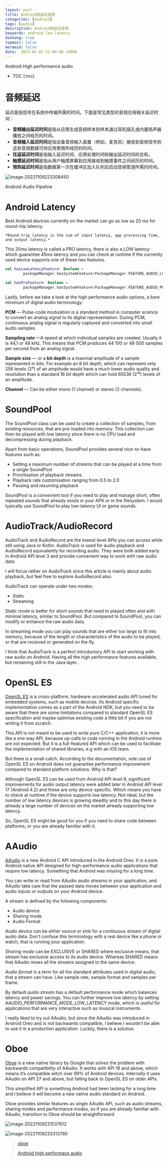 ```yaml
---
layout: post
title: Android低延迟音频
categories: [android]
tags: [audio]
description: Android低延迟音频
keywords: android low latency
dashang: true
topmost: false
mermaid: false
date:  2023-02-01 21:00:00 +0900
---
```

Android High performance audio

<!-- more -->

* TOC
{:toc}


# 音频延迟

延迟是指信号在系统中传输所需的时间。下面是常见类型的音频应用相关延迟时间：

- **音频输出延迟时间**是指从应用生成音频样本到样本通过耳机插孔或内置扬声器播放之间经历的时间。
- **音频输入延迟时间**是指设备音频输入装置（例如，麦克风）接收到音频信号到这些音频数据可供应用使用所经历的时间。
- **往返延迟时间**是指输入延迟时间、应用处理时间和输出延迟时间的总和。
- **触摸延迟时间**是指从用户触摸屏幕到应用接收到触摸事件之间经历的时间。
- **预热延迟时间**是指数据第一次在缓冲区加入队列后启动音频管道所需的时间。



![image-20221109223308450](/images/android/audio/image-20221109223308450.png)

Android Audio Pipeline

# Android Latency

Best Android devices currently on the market can go as low as 20 ms for round-trip latency.

`*Round-trip latency is the sum of input latency, app processing time, and output latency.*`

This 20ms latency is called a PRO latency, there is also a LOW latency which guarantee 45ms latency and you can check at runtime if the currently used device supports one of these two features.

```kotlin
val hasLowLatencyFeature: Boolean =
        packageManager.hasSystemFeature(PackageManager.FEATURE_AUDIO_LOW_LATENCY)

val hasProFeature: Boolean =
        packageManager.hasSystemFeature(PackageManager.FEATURE_AUDIO_PRO)
```



Lastly, before we take a look at the high performance audio options, a bare minimum of digital audio terminology:

**PCM** — Pulse-code modulation is a standard method in computer science to convert an analog signal to its digital representation. During PCM, continuous analog signal is regularly captured and converted into small audio samples.

**Sampling rate** —A speed at which individual samples are created. Usually it is 44,1 or 48 kHz. This means that PCM produces 44 100 or 48 000 samples per second from an analog signal.

**Sample size** — or a **bit depth** is a maximal amplitude of a sample represented in bits. For example an 8 bit depth, which can represent only 256 levels (2⁸) of an amplitude would have a much lower audio quality and resolution than a standard 16 bit depth which can hold 65536 (2¹⁶) levels of an amplitude.

**Channel** — Can be either mono (1 channel) or stereo (2 channels).

# SoundPool

The SoundPool class can be used to create a collection of samples, from existing resources, that are pre-loaded into memory. This collection can then be played with low latency since there is no CPU load and decompressing during playback.

Apart from basic operations, SoundPool provides several nice-to-have features such as:

- Setting a maximum number of streams that can be played at a time from a single SoundPool
- Prioritisation of playback streams
- Playback rate customisation ranging from 0.5 to 2.0
- Pausing and resuming playback

SoundPool is a convenient tool if you need to play and manage short, often repeated sounds that already exists in your APK or in the filesystem. I would typically use SoundPool to play low-latency UI or game sounds.

# **AudioTrack/AudioRecord**

AudioTrack and AudioRecord are the lowest level APIs you can access while still using Java or Kotlin. AudioTrack is used for audio playback and AudioRecord equivalently for recording audio. They were both added early in Android API level 3 and provide convenient way to work with raw audio data.

I will focus rather on AudioTrack since this article is mainly about audio playback, but feel free to explore AudioRecord also.

AudioTrack can operate under two modes:

- Static
- Streaming

Static mode is better for short sounds that need to played often and with minimal latency, similar to SoundPool. But compared to SoundPool, you can modify or enhance the raw audio data.

In streaming mode you can play sounds that are either too large to fit into memory, because of the length or characteristics of the audio to be played, or that are received or generated on the fly.

I think that AudioTrack is a perfect introductory API to start working with raw audio on Android. Having all the high performance features available, but remaining still in the Java layer..

# OpenSL ES

[OpenSL ES](https://www.khronos.org/opensles/) is a cross-platform, hardware-accelerated audio API tuned for embedded systems, such as mobile devices. Its Android specific implementation comes as a part of the Android NDK, but you need to be aware that there are some limitations compared to standard OpenSL ES specification and maybe optimise existing code a little bit if you are not writing it from scratch.

This API is not meant to be used to write pure C/C++ application, it is more like a one way API, because up-calls to code running in the Android runtime are not expected. But it is a full-featured API which can be used to facilitate the implementation of shared libraries, e.g with an iOS team.

But there is a small catch. According to the documentation, sole use of OpenSL ES on Android does not guarantee performance improvement compared to standard platform solutions. Why is that?

Although OpenSL ES can be used from Android API level 9, significant improvements for audio output latency were added later in Android API level 17 (Android 4.2) and these are only device-specific. Which means you have to check at runtime if the device supports low latency. Not ideal, but the number of low latency devices is growing steadily and to this day there is already a large number of devices on the market already supporting low latency.

So, OpenSL ES might be good for you if you need to share code between platforms, or you are already familiar with it.

# AAudio

[AAudio](https://developer.android.com/ndk/guides/audio/aaudio/aaudio) is a new Android C API introduced in the Android Oreo. It is a pure Android native API designed for high-performance audio applications that require low latency. Something that Android was missing for a long time.

You can write or read from AAudio *audio streams* in your application, and AAudio take care that the passed data moves between your application and audio inputs or outputs on your Android device.

A stream is defined by the following components:

- Audio device
- Sharing mode.
- Audio Format

*Audio device* can be either source or sink for a continuous stream of digital audio data. Don’t confuse this terminology with a real device like a phone or watch, that is running your application.

*Sharing mode* can be EXCLUSIVE or SHARED where exclusive means, that stream has exclusive access to its audio device. Whereas SHARED means that AAudio mixes all the streams assigned to the same device.

*Audio format* is a term for all the standard attributes used in digital audio, that a stream can have. Like sample rate, sample format and samples per frame.

By default *audio stream* has a default performance mode which balances latency and power savings. You can further improve low latency by setting AAUDIO_PERFORMANCE_MODE_LOW_LATENCY mode, which is useful for applications that are very interactive such as musical instruments.

I really liked to try out AAudio, but since the AAudio was introduced in Android Oreo and is not backwards compatible, I believe I wouldn’t be able to use it in a production application. Luckily, there is a solution.

# Oboe

[Oboe](https://github.com/google/oboe) is a new native library by Google that solves the problem with backwards compatibility of AAudio. It works with API 16 and above, which means it’s compatible witch over 99% of Android devices. Internally it uses AAudio on API 27 and above, but falling back to OpenSL ES on older APIs.

This simplified API is something Android had been lacking for a long time and I believe it will become a new native audio standard on Android.

Oboe provides similar features as single AAudio API, such as audio streams, sharing modes and performance modes, so if you are already familiar with AAudio, transition to Oboe should be straightforward.



![image-20221109231537612](/images/android/audio/image-20221109231537612.png)



![image-20221109233313780](/images/android/audio/image-20221109233313780.png)





> [oboe](https://github.com/google/oboe)
>
> [Android high performace audio](https://github.com/googlearchive/android-audio-high-performance)
>
> 